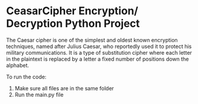 # CeasarCipher Encryption/ Decryption Python Project

The Caesar cipher is one of the simplest and oldest known encryption techniques, named after Julius Caesar, who reportedly used it to protect his military communications. It is a type of substitution cipher where each letter in the plaintext is replaced by a letter a fixed number of positions down the alphabet.

To run the code:
1. Make sure all files are in the same folder
2. Run the main.py file
